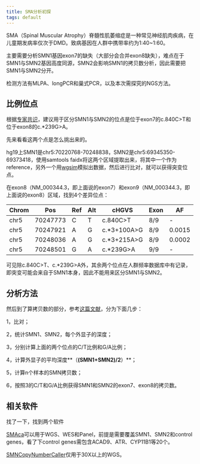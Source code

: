 ```yaml
---
title: SMA分析初探
tags: default
---
```




SMA（Spinal Muscular Atrophy）脊髓性肌萎缩症是一种常见神经肌肉疾病，在儿童期发病率仅次于DMD。致病基因在人群中携带率约为1:40~1:60。

主要需要分析SMN1基因exon7的缺失（大部分会合并exon8缺失），难点在于SMN1与SMN2基因高度同源，SMN2会影响SMN1的拷贝数分析，因此需要把SMN1与SMN2分开。

检测方法有MLPA、longPCR和巢式PCR，以及本次需探究的NGS方法。



## 比例位点

根据[专家共识](https://rs.yiigle.com/CN112137202040/1256257.htm)，建议用于区分SMN1与SMN2的位点是位于exon7的c.840C>T和位于exon8的c.\*239G>A。

先来看看这两个点是怎么挑出来的。

hg19上SMN1是chr5:70220768-70248838，SMN2是chr5:69345350-69373418，使用samtools faidx将这两个区域提取出来，将其中一个作为reference，另外一个用[wgsim](https://github.com/lh3/wgsim)模拟出数据，然后进行比对，就可以获得突变位点。

在exon8（NM_000344.3，即上面说的exon7）和exon9（NM_000344.3，即上面说的exon8）区域，找到4个差异位点：

| Chrom | Pos      | Ref  | Alt  | cHGVS       | Exon | AF     |
| ----- | -------- | ---- | ---- | ----------- | ---- | ------ |
| chr5  | 70247773 | C    | T    | c.840C>T    | 8/9  | -      |
| chr5  | 70247921 | A    | G    | c.*3+100A>G | 8/9  | 0.0015 |
| chr5  | 70248036 | A    | G    | c.*3+215A>G | 8/9  | 0.0002 |
| chr5  | 70248501 | G    | A    | c.*239G>A   | 9/9  | -      |

可见除c.840C>T、c.*239G>A外，其余两个位点在人群频率数据库中有记录，即突变可能会来自于SMN1本身，因此不能用来区分SMN1与SMN2。



## 分析方法

然后到了算拷贝数的部分，参考[这篇文献](https://www.gimjournal.org/article/S1098-3600(21)00866-2/fulltext)，分为下面几步：

1，比对；

2，统计SMN1、SMN2，每个外显子的深度；

3，分别计算上面的两个位点的C/T比例和G/A比例；

4，计算外显子的平均深度**（**(SMN1+SMN2)/2**）**；

5，计算n个样本的SMN拷贝数；

6，按照3的C/T和G/A比例获得SMN1和SMN2的exon7、exon8的拷贝数。



## 相关软件

找了一下，找到两个软件

[SMAca](https://github.com/babelomics/SMAca)可以用于WGS、WES和Panel，前提是需要覆盖SMN1、SMN2和control genes，看了下control genes需包含ACAD9、ATR、CYP11B1等20个。

[SMNCopyNumberCaller](https://github.com/Illumina/SMNCopyNumberCaller)仅用于30X以上的WGS。













